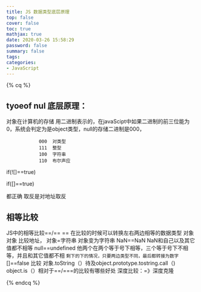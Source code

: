 ```yaml
---
title: JS 数据类型底层原理
top: false
cover: false
toc: true
mathjax: true
date: 2020-03-26 15:58:29
password: false
summary: false
tags:
categories:
- JavaScript
---
```

{% cq %}  
 ## tyoeof nul  底层原理：

<div style="text-align=center">
    对象在计算机的存储 用二进制表示的，在javaScipt中如果二进制的前三位能为0，系统会判定为是object类型，null的存储二进制是000，

                000  对类型
                111  整型
                100  字符串
                110  布尔声应

if(![]==true)

if([]==true)  

都正确   取反是对地址取反

## 相等比较
  JS中的相等比较==/==
  == 在比较的时候可以转换左右两边相等的数据类型
  对象对象   比较地址，
  对象=字符串  对象变为字符串
  NaN==NaN NaN和自己以及其它值都不相等
  null==undefined 他两个在两个等于号下相等，三个等于号下不相等，并且和其它值都不相
   `剩下的下的情况，只要两边类型不同，最后都转接为数字`
 []==false 比较
 对象.toString（）待及object.prototype.tostring.call（)
 object.is（）相对于==/===的比较有哪些好处 深度比较：=》深度克隆

{% endcq %}